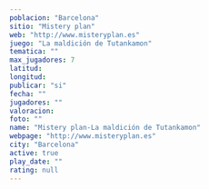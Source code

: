 ```yaml
---
poblacion: "Barcelona"
sitio: "Mistery plan"
web: "http://www.misteryplan.es"
juego: "La maldición de Tutankamon"
tematica: ""
max_jugadores: 7
latitud: 
longitud: 
publicar: "si"
fecha: ""
jugadores: ""
valoracion: 
foto: ""
name: "Mistery plan-La maldición de Tutankamon"
webpage: "http://www.misteryplan.es"
city: "Barcelona"
active: true
play_date: ""
rating: null
---
```

